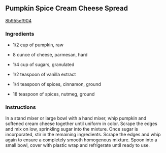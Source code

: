 ## Pumpkin Spice Cream Cheese Spread

[8b955ef904](http://tastykitchen.com/recipes/condiments/pumpkin-spice-cream-cheese-spread/)

### Ingredients

 - 1/2 cup of pumpkin, raw

 - 8 ounce of cheese, parmesan, hard

 - 1/4 cup of sugars, granulated

 - 1/2 teaspoon of vanilla extract

 - 1/4 teaspoon of spices, cinnamon, ground

 - 18 teaspoon of spices, nutmeg, ground

### Instructions

In a stand mixer or large bowl with a hand mixer, whip pumpkin and softened cream cheese together until uniform in color. Scrape the edges and mix on low, sprinkling sugar into the mixture. Once sugar is incorporated, stir in the remaining ingredients. Scrape the edges and whip again to ensure a completely smooth homogenous mixture. Spoon into a small bowl, cover with plastic wrap and refrigerate until ready to use.